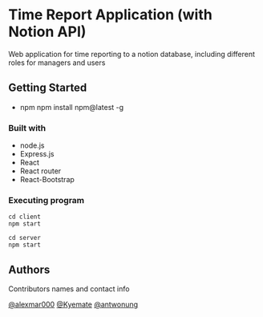 # Time Report Application (with Notion API)

Web application for time reporting to a notion database, including different roles for
managers and users

## Getting Started

* npm
npm install npm@latest -g

### Built with

* node.js
* Express.js
* React
* React router
* React-Bootstrap

### Executing program


```
cd client
npm start
```
```
cd server
npm start
```

## Authors

Contributors names and contact info

[@alexmar000](https://github.com/alexmar000) 
[@Kyemate](https://github.com/Kyemate) 
[@antwonung](https://github.com/antwonung) 
